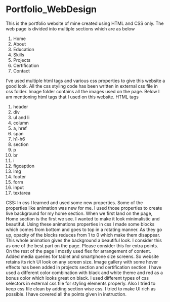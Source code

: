 # Portfolio_WebDesign

This is the portfolio website of mine created using HTML and CSS only. The web page is divided into multiple sections which are as below
1. Home
2. About
3. Education
4. Skills
5. Projects
6. Certification
7. Contact


I’ve used multiple html tags and various css properties to give this website a good look. All the css styling code has been written in external css file in css folder. Image folder contains all the images used on the page. Below I am mentioning html tags that I used on this website.
HTML tags
1. header
2. div
3. ul and li
4. column
5. a, href
6. span
7. h1-h6
8. section
9. p
10. br
11. i
12. figcaption
13. img
14. footer
15. form
16. input
17. textarea



CSS: In css I learned and used some new properties. Some of the properties like animation was new for me. I used those properties to create live background for my home section. When we first land on the page, Home section is the first we see. I wanted to make it look minimalistic and beautiful. Using these animations properties in css I made some blocks which comes from bottom and goes to top in a rotating manner. As they go up, opacity of the blocks reduces from 1 to 0 which make them disappear. This whole animation gives the background a beautiful look. I consider this as one of the best part on the page. Please consider this for extra points.
On the rest of the page I mostly used flex for arrangement of content. Added media queries for tablet and smartphone size screens. So website retains its rich UI look on any screen size. Image gallery with some hover effects has been added in projects section and certification section. I have used a different color combination with black and white theme and red as a bonus color which looks great on black. I used different types of css selectors in external css file for styling elements properly. Also I tried to keep css file clean by adding section wise css. I tried to make UI rich as possible. I have covered all the points given in instruction.

